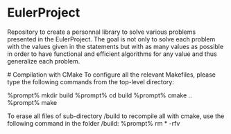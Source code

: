 # EulerProject
Repository to create a personnal library to solve various problems presented in the EulerProject.
The goal is not only to solve each problem with the values given in the statements but with as many values as possible in order to have functional and efficient algorithms for any value and thus generalize each problem.

# Compilation with CMake
To configure all the relevant Makefiles, please type the following commands from the top-level directory:

%prompt% mkdir build
%prompt% cd build
%prompt% cmake  ..
%prompt% make

To erase all files of sub-directory /build to recompile all with cmake, use the following command in the folder /build:
%prompt% rm * -rfv